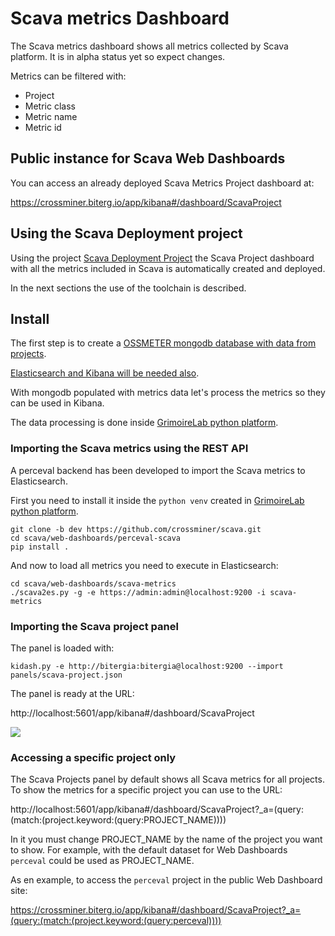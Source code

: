# Scava metrics Dashboard

The Scava metrics dashboard shows all metrics collected by Scava platform. It is in alpha status yet so expect changes.

Metrics can be filtered with:

* Project
* Metric class
* Metric name
* Metric id

## Public instance for Scava Web Dashboards

You can access an already deployed Scava Metrics Project dashboard at:

https://crossminer.biterg.io/app/kibana#/dashboard/ScavaProject

## Using the Scava Deployment project

Using the project [Scava Deployment Project](https://github.com/crossminer/scava-deployment) the
Scava Project dashboard with all the metrics included in Scava is automatically created and deployed.

In the next sections the use of the toolchain is described.

## Install

The first step is to create a [OSSMETER mongodb database with data from projects](/web-dashboards#init-ossmeter-mongodb-with-grimoirelab-data).

[Elasticsearch and Kibana will be needed also](/web-dashboards#install-elasticsearch-and-kibana).

With mongodb populated with metrics data let's process the metrics so they
can be used in Kibana.

The data processing is done inside [GrimoireLab python platform](/web-dashboards#install-grimoirelab-python-env).

### Importing the Scava metrics using the REST API

A perceval backend has been developed to import the Scava metrics to Elasticsearch.

First you need to install it inside the `python venv` created in [GrimoireLab python platform](/web-dashboards#install-grimoirelab-python-env).

```
git clone -b dev https://github.com/crossminer/scava.git
cd scava/web-dashboards/perceval-scava
pip install .
```

And now to load all metrics you need to execute in Elasticsearch:

```
cd scava/web-dashboards/scava-metrics
./scava2es.py -g -e https://admin:admin@localhost:9200 -i scava-metrics
```

### Importing the Scava project panel

The panel is loaded with:

`kidash.py -e http://bitergia:bitergia@localhost:9200 --import panels/scava-project.json`

The panel is ready at the URL:

http://localhost:5601/app/kibana#/dashboard/ScavaProject

![](screenshot.png?raw=true)


### Accessing a specific project only

The Scava Projects panel by default shows all Scava metrics for all projects. To show the metrics for a specific project
you can use to the URL:

http://localhost:5601/app/kibana#/dashboard/ScavaProject?_a=(query:(match:(project.keyword:(query:PROJECT_NAME))))

In it you must change PROJECT_NAME by the name of the project you want to show. For example, with the default dataset
for Web Dashboards `perceval` could be used as PROJECT_NAME.

As en example, to access the `perceval` project in the public Web Dashboard site:

https://crossminer.biterg.io/app/kibana#/dashboard/ScavaProject?_a=(query:(match:(project.keyword:(query:perceval))))

